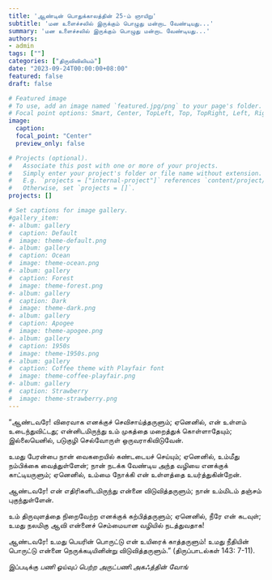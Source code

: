 ```yaml
---
title: 'ஆண்டின் பொதுக்காலத்தின் 25-ம் ஞாயிறு'
subtitle: 'மன உளைச்சலில் இருக்கும் பொழுது மன்றாட வேண்டியது...'
summary: 'மன உளைச்சலில் இருக்கும் பொழுது மன்றாட வேண்டியது...'
authors:
- admin
tags: [""]
categories: ["திருவிவிலியம்"]
date: "2023-09-24T00:00:00+08:00"
featured: false
draft: false

# Featured image
# To use, add an image named `featured.jpg/png` to your page's folder.
# Focal point options: Smart, Center, TopLeft, Top, TopRight, Left, Right, BottomLeft, Bottom, BottomRight
image:
  caption:
  focal_point: "Center"
  preview_only: false

# Projects (optional).
#   Associate this post with one or more of your projects.
#   Simply enter your project's folder or file name without extension.
#   E.g. `projects = ["internal-project"]` references `content/project/deep-learning/index.md`.
#   Otherwise, set `projects = []`.
projects: []

# Set captions for image gallery.
#gallery_item:
#- album: gallery
#  caption: Default
#  image: theme-default.png
#- album: gallery
#  caption: Ocean
#  image: theme-ocean.png
#- album: gallery
#  caption: Forest
#  image: theme-forest.png
#- album: gallery
#  caption: Dark
#  image: theme-dark.png
#- album: gallery
#  caption: Apogee
#  image: theme-apogee.png
#- album: gallery
#  caption: 1950s
#  image: theme-1950s.png
#- album: gallery
#  caption: Coffee theme with Playfair font
#  image: theme-coffee-playfair.png
#- album: gallery
#  caption: Strawberry
#  image: theme-strawberry.png
---
```

“ஆண்டவரே! விரைவாக எனக்குச் செவிசாய்த்தருளும்; ஏனெனில், என் உள்ளம் உடைந்துவிட்டது; என்னிடமிருந்து உம் முகத்தை மறைத்துக் கொள்ளாதேயும்; இல்லையெனில், படுகுழி செல்வோருள் ஒருவராகிவிடுவேன்.

உமது பேரன்பை நான் வைகறையில் கண்டடையச் செய்யும்; ஏனெனில், உம்மீது நம்பிக்கை வைத்துள்ளேன்; நான் நடக்க வேண்டிய அந்த வழியை எனக்குக் காட்டியருளும்; ஏனெனில், உம்மை நோக்கி என் உள்ளத்தை உயர்த்துகின்றேன்.

ஆண்டவரே! என் எதிரிகளிடமிருந்து என்னை விடுவித்தருளும்; நான் உம்மிடம் தஞ்சம் புகுந்துள்ளேன்.

உம் திருவுளத்தை நிறைவேற்ற எனக்குக் கற்பித்தருளும்; ஏனெனில், நீரே என் கடவுள்; உமது நலமிகு ஆவி என்னைச் செம்மையான வழியில் நடத்துவதாக!

ஆண்டவரே! உமது பெயரின் பொருட்டு என் உயிரைக் காத்தருளும்! உமது நீதியின் பொருட்டு என்னை நெருக்கடியினின்று விடுவித்தருளும்.” (திருப்பாடல்கள் 143: 7-11).

இப்படிக்கு
_பணி ஓய்வுப் பெற்ற அருட்பணி.அகஃத்தின் வோங்_